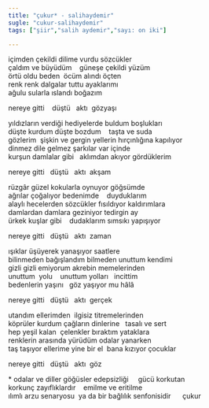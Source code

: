 ```yaml
---
title: "çukur* - salihaydemir" 
sugle: "cukur-salihaydemir"
tags: ["şiir","salih aydemir","sayı: on iki"]

---
```

içimden çekildi dilime vurdu sözcükler\
çaldım ve büyüdüm    güneşe çekildi yüzüm\
örtü oldu beden  öcüm alındı öçten\
renk renk dalgalar tuttu ayaklarımı\
ağulu sularla ıslandı boğazım

nereye gitti    düştü   aktı  gözyaşı

yıldızların verdiği hediyelerde buldum boşlukları\
düşte kurdum düşte bozdum    taşta ve suda\
gözlerim  şişkin ve gergin yellerin hırçınlığına kapılıyor\
dinmez dile gelmez şarkılar var içinde\
kurşun damlalar gibi   aklımdan akıyor gördüklerim

nereye gitti   düştü   aktı  akşam

rüzgâr güzel kokularla oynuyor göğsümde\
ağrılar çoğalıyor bedenimde    duyduklarım\
alaylı hecelerden sözcükler fısıldıyor kaldırımlara\
damlardan damlara geziniyor tedirgin ay\
ürkek kuşlar gibi    dudaklarım sımsıkı yapışıyor

nereye gitti   düştü   aktı  zaman

ışıklar üşüyerek yanaşıyor saatlere\
bilinmeden bağışlandım bilmeden unuttum kendimi\
gizli gizli emiyorum akrebin memelerinden\
unuttum  yolu    unuttum yolları   incittim\
bedenlerin yaşını   göz yaşıyor mu hâlâ

nereye gitti   düştü   aktı  gerçek

utandım ellerimden  ilgisiz titremelerinden\
köprüler kurdum çağların dinlerine   tasalı ve sert\
hep yeşil kalan  çelenkler bıraktım yataklara\
renklerin arasında yürüdüm odalar yanarken\
taş taşıyor ellerime yine bir el  bana kızıyor çocuklar

nereye gitti   düştü   aktı  göz

\* odalar ve diller göğüsler edepsizliği     gücü korkutan\
korkunç zayıflıklardır    emilme ve eritilme\
ılımlı arzu senaryosu  ya da bir bağlılık senfonisidir      çukur
